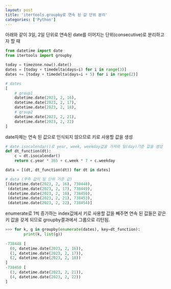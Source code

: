 ```yaml
---
layout: post
title: 'itertools.groupby로 연속 된 값 단위 분리'
categories: ['Python']
---
```


아래와 같이 3일, 2일 단위로 연속된 date를 이어지는 단위(consecutive)로 분리하고자 할 때
```python
from datetime import date
from itertools import groupby

today = timezone.now().date()
dates = [today + timedelta(days=i) for i in range(3)]
dates += [today + timedelta(days=i + 5) for i in range(2)]

# dates
[
    # group1
    datetime.date(2023, 2, 16),
    datetime.date(2023, 2, 17),
    datetime.date(2023, 2, 18),
    # group2
    datetime.date(2023, 2, 21),
    datetime.date(2023, 2, 22)
]
```

date자체는 연속 된 값으로 인식되지 않으므로 키로 사용할 값을 생성
```python
# date.isocalendar()로 year, week, weekday값을 가져와 일(day)기준 값을 생성
def dt_function(dt):
    c = dt.isocalendar()
    return c.year * 365 + c.week * 7 + c.weekday

data = [(dt, dt_function(dt)) for dt in dates]

# data (우측 값이 일 단위 기준 값)
[(datetime.date(2023, 2, 16), 738448),
 (datetime.date(2023, 2, 17), 738449),
 (datetime.date(2023, 2, 18), 738450),
 (datetime.date(2023, 2, 21), 738453),
 (datetime.date(2023, 2, 22), 738454)]
```

enumerate로 1씩 증가하는 index값에서 키로 사용할 값을 빼주면 연속 된 값들은 같은 키 값을 갖게 되므로 groupby결과에서 그룹으로 리턴됨.
```python
>>> for k, g in groupby(enumerate(dates), key=dt_function):
        print(k, list(g))
    
-738448 [
  (0, datetime.date(2023, 2, 16)), 
  (1, datetime.date(2023, 2, 17)), 
  (2, datetime.date(2023, 2, 18))
]
-738450 [
  (3, datetime.date(2023, 2, 21)),
  (4, datetime.date(2023, 2, 22))
]
```
